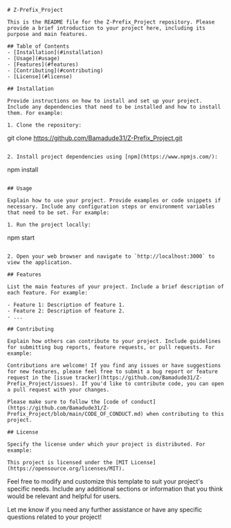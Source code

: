 
```
# Z-Prefix_Project

This is the README file for the Z-Prefix_Project repository. Please provide a brief introduction to your project here, including its purpose and main features.

## Table of Contents
- [Installation](#installation)
- [Usage](#usage)
- [Features](#features)
- [Contributing](#contributing)
- [License](#license)

## Installation

Provide instructions on how to install and set up your project. Include any dependencies that need to be installed and how to install them. For example:

1. Clone the repository:
   ```
   git clone https://github.com/Bamadude31/Z-Prefix_Project.git
   ```

2. Install project dependencies using [npm](https://www.npmjs.com/):
   ```
   npm install
   ```

## Usage

Explain how to use your project. Provide examples or code snippets if necessary. Include any configuration steps or environment variables that need to be set. For example:

1. Run the project locally:
   ```
   npm start
   ```

2. Open your web browser and navigate to `http://localhost:3000` to view the application.

## Features

List the main features of your project. Include a brief description of each feature. For example:

- Feature 1: Description of feature 1.
- Feature 2: Description of feature 2.
- ...

## Contributing

Explain how others can contribute to your project. Include guidelines for submitting bug reports, feature requests, or pull requests. For example:

Contributions are welcome! If you find any issues or have suggestions for new features, please feel free to submit a bug report or feature request in the [issue tracker](https://github.com/Bamadude31/Z-Prefix_Project/issues). If you'd like to contribute code, you can open a pull request with your changes.

Please make sure to follow the [code of conduct](https://github.com/Bamadude31/Z-Prefix_Project/blob/main/CODE_OF_CONDUCT.md) when contributing to this project.

## License

Specify the license under which your project is distributed. For example:

This project is licensed under the [MIT License](https://opensource.org/licenses/MIT).
```

Feel free to modify and customize this template to suit your project's specific needs. Include any additional sections or information that you think would be relevant and helpful for users.

Let me know if you need any further assistance or have any specific questions related to your project!
